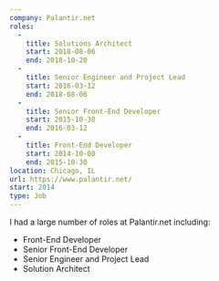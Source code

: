 ```yaml
---
company: Palantir.net
roles: 
  - 
    title: Solutions Architect
    start: 2018-08-06
    end: 2018-10-20
  - 
    title: Senior Engineer and Project Lead
    start: 2016-03-12
    end: 2018-08-06
  - 
    title: Senior Front-End Developer
    start: 2015-10-30
    end: 2016-03-12
  - 
    title: Front-End Developer
    start: 2014-10-08
    end: 2015-10-30
location: Chicago, IL
url: https://www.palantir.net/
start: 2014
type: Job
---
```


I had a large number of roles at Palantir.net including:
* Front-End Developer
* Senior Front-End Developer
* Senior Engineer and Project Lead
* Solution Architect
